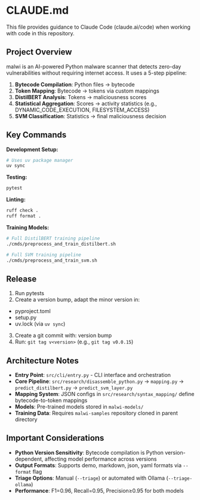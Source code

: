 # CLAUDE.md

This file provides guidance to Claude Code (claude.ai/code) when working with code in this repository.

## Project Overview

malwi is an AI-powered Python malware scanner that detects zero-day vulnerabilities without requiring internet access. It uses a 5-step pipeline:

1. **Bytecode Compilation**: Python files → bytecode
2. **Token Mapping**: Bytecode → tokens via custom mappings
3. **DistilBERT Analysis**: Tokens → maliciousness scores
4. **Statistical Aggregation**: Scores → activity statistics (e.g., DYNAMIC_CODE_EXECUTION, FILESYSTEM_ACCESS)
5. **SVM Classification**: Statistics → final maliciousness decision

## Key Commands

**Development Setup:**
```bash
# Uses uv package manager
uv sync
```

**Testing:**
```bash
pytest
```

**Linting:**
```bash
ruff check .
ruff format .
```

**Training Models:**
```bash
# Full DistilBERT training pipeline
./cmds/preprocess_and_train_distilbert.sh

# Full SVM training pipeline
./cmds/preprocess_and_train_svm.sh
```

## Release

1. Run pytests
2. Create a version bump, adapt the minor version in:
- pyproject.toml
- setup.py
- uv.lock (via `uv sync`)
3. Create a git commit with: version bump
4. Run: `git tag v<version>` (e.g., `git tag v0.0.15`)

## Architecture Notes

- **Entry Point**: `src/cli/entry.py` - CLI interface and orchestration
- **Core Pipeline**: `src/research/disassemble_python.py` → `mapping.py` → `predict_distilbert.py` → `predict_svm_layer.py`
- **Mapping System**: JSON configs in `src/research/syntax_mapping/` define bytecode-to-token mappings
- **Models**: Pre-trained models stored in `malwi-models/`
- **Training Data**: Requires `malwi-samples` repository cloned in parent directory

## Important Considerations

- **Python Version Sensitivity**: Bytecode compilation is Python version-dependent, affecting model performance across versions
- **Output Formats**: Supports demo, markdown, json, yaml formats via `--format` flag
- **Triage Options**: Manual (`--triage`) or automated with Ollama (`--triage-ollama`)
- **Performance**: F1=0.96, Recall=0.95, Precision≥0.95 for both models
